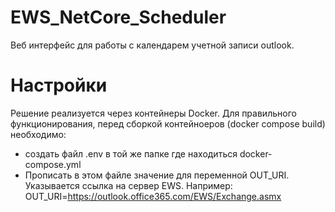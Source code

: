 # EWS_NetCore_Scheduler
Веб интерфейс для работы с календарем учетной записи outlook.
# Настройки
Решение реализуется через контейнеры Docker. Для правильного функционирования, перед сборкой контейноеров (docker compose build) необходимо:
- создать файл .env в той же папке где находиться docker-compose.yml
- Прописать в этом файле значение для переменной OUT_URI. Указывается ссылка на сервер EWS.
  Например: OUT_URI=https://outlook.office365.com/EWS/Exchange.asmx
